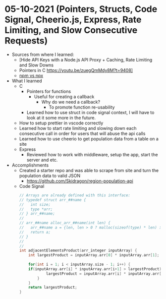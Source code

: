 # 05-10-2021 (Pointers, Structs, Code Signal, Cheerio.js, Express, Rate Limiting, and Slow Consecutive Requests)
- Sources from where I learned:
    - [Hide API Keys with a Node.js API Proxy + Caching, Rate Limiting and Slow Downs
    - Pointers in C [https://youtu.be/zuegQmMdy8M?t=9408]
](https://www.youtube.com/watch?v=nCWE6eonL7k&t=0s)
    - [npm vs npx](https://www.freecodecamp.org/news/npm-vs-npx-whats-the-difference/)
- What I learned
    - C
        - Pointers for functions
            - Useful for creating a callback
                - Why do we need a callback?
                    - To promote function re-usability
        - Learned how to use struct in code signal context, I   will have to look at it some more in the future.
    - How to setup prettier in vscode correctly
    - Learned how to start rate limiting and slowing down each consecutive call in order for users that will abuse the api calls
    - Learned how to use cheerio to get population data from a table on a site
    - Express
        - Reviewed how to work with middleware, setup the app, start the server and etc.
- Accomplishments
    - Created a starter repo and was able to scrape from site and turn the population data to valid JSON
        - https://github.com/Skidragon/region-population-api
    - Code Signal
        ```c
        // Arrays are already defined with this interface:
        // typedef struct arr_##name {
        //   int size;
        //   type *arr;
        // } arr_##name;
        //
        // arr_##name alloc_arr_##name(int len) {
        //   arr_##name a = {len, len > 0 ? malloc(sizeof(type) * len) : NULL};
        //   return a;
        // }
        //
        //
        int adjacentElementsProduct(arr_integer inputArray) {
            int largestProduct = inputArray.arr[0] * inputArray.arr[1];
            
            for(int i = 1; i < inputArray.size - 1; i++) {
            if(inputArray.arr[i] * inputArray.arr[i+1] > largestProduct) {
                    largestProduct = inputArray.arr[i] * inputArray.arr[i+1];
                }    
            }
            return largestProduct;
        }
        ```